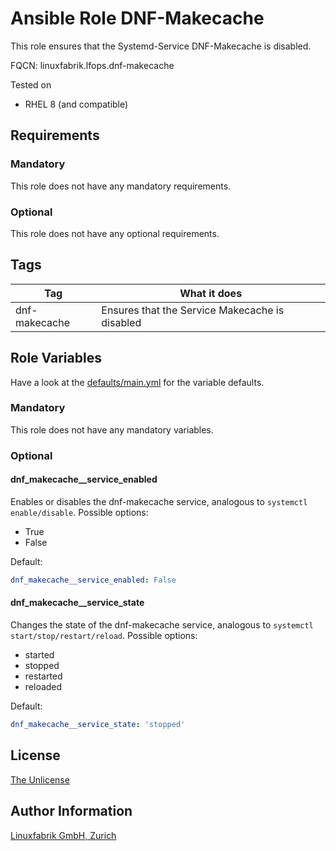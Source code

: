 # Ansible Role DNF-Makecache

This role ensures that the Systemd-Service DNF-Makecache is disabled.

FQCN: linuxfabrik.lfops.dnf-makecache

Tested on

* RHEL 8 (and compatible)


## Requirements

### Mandatory

This role does not have any mandatory requirements.


### Optional

This role does not have any optional requirements.


## Tags

| Tag           | What it does                                    |
| ---           | ------------                                    |
| dnf-makecache | Ensures that the Service Makecache is disabled  |


## Role Variables

Have a look at the [defaults/main.yml](https://github.com/Linuxfabrik/lfops/blob/main/roles/dnf-makecahce/defaults/main.yml) for the variable defaults.


### Mandatory

This role does not have any mandatory variables.


### Optional

#### dnf_makecache__service_enabled

Enables or disables the dnf-makecache service, analogous to `systemctl enable/disable`. Possible options:

* True
* False

Default:
```yaml
dnf_makecache__service_enabled: False
```

#### dnf_makecache__service_state

Changes the state of the dnf-makecache service, analogous to `systemctl start/stop/restart/reload`. Possible options:

* started
* stopped
* restarted
* reloaded

Default:
```yaml
dnf_makecache__service_state: 'stopped'
```


## License

[The Unlicense](https://unlicense.org/)


## Author Information

[Linuxfabrik GmbH, Zurich](https://www.linuxfabrik.ch)
